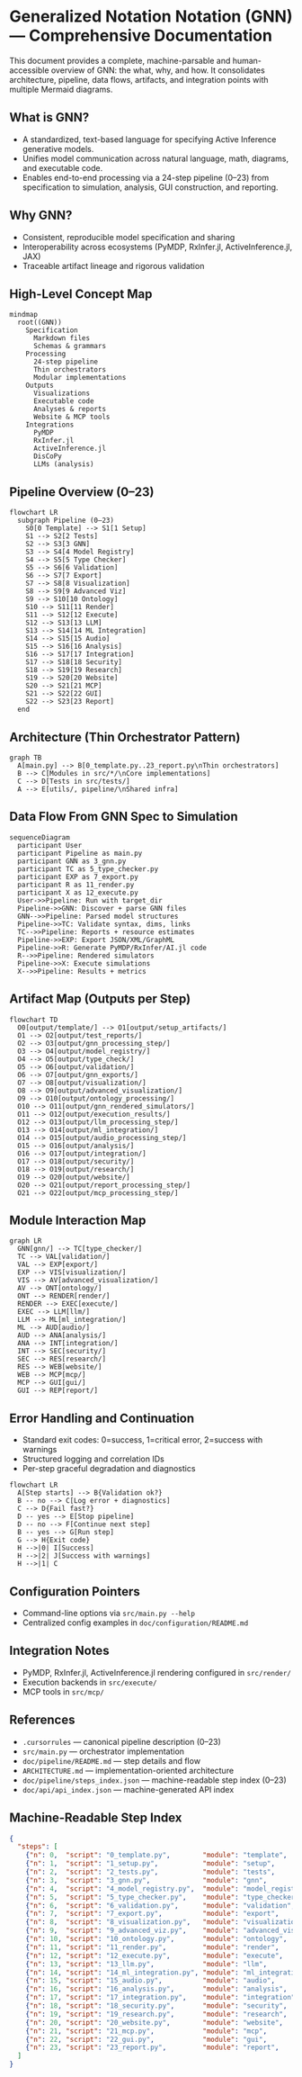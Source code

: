# Generalized Notation Notation (GNN) — Comprehensive Documentation

This document provides a complete, machine-parsable and human-accessible overview of GNN: the what, why, and how. It consolidates architecture, pipeline, data flows, artifacts, and integration points with multiple Mermaid diagrams.

## What is GNN?

- A standardized, text-based language for specifying Active Inference generative models.
- Unifies model communication across natural language, math, diagrams, and executable code.
- Enables end-to-end processing via a 24-step pipeline (0–23) from specification to simulation, analysis, GUI construction, and reporting.

## Why GNN?

- Consistent, reproducible model specification and sharing
- Interoperability across ecosystems (PyMDP, RxInfer.jl, ActiveInference.jl, JAX)
- Traceable artifact lineage and rigorous validation

## High-Level Concept Map

```mermaid
mindmap
  root((GNN))
    Specification
      Markdown files
      Schemas & grammars
    Processing
      24-step pipeline
      Thin orchestrators
      Modular implementations
    Outputs
      Visualizations
      Executable code
      Analyses & reports
      Website & MCP tools
    Integrations
      PyMDP
      RxInfer.jl
      ActiveInference.jl
      DisCoPy
      LLMs (analysis)
```

## Pipeline Overview (0–23)

```mermaid
flowchart LR
  subgraph Pipeline (0–23)
    S0[0 Template] --> S1[1 Setup]
    S1 --> S2[2 Tests]
    S2 --> S3[3 GNN]
    S3 --> S4[4 Model Registry]
    S4 --> S5[5 Type Checker]
    S5 --> S6[6 Validation]
    S6 --> S7[7 Export]
    S7 --> S8[8 Visualization]
    S8 --> S9[9 Advanced Viz]
    S9 --> S10[10 Ontology]
    S10 --> S11[11 Render]
    S11 --> S12[12 Execute]
    S12 --> S13[13 LLM]
    S13 --> S14[14 ML Integration]
    S14 --> S15[15 Audio]
    S15 --> S16[16 Analysis]
    S16 --> S17[17 Integration]
    S17 --> S18[18 Security]
    S18 --> S19[19 Research]
    S19 --> S20[20 Website]
    S20 --> S21[21 MCP]
    S21 --> S22[22 GUI]
    S22 --> S23[23 Report]
  end
```

## Architecture (Thin Orchestrator Pattern)

```mermaid
graph TB
  A[main.py] --> B[0_template.py..23_report.py\nThin orchestrators]
  B --> C[Modules in src/*/\nCore implementations]
  C --> D[Tests in src/tests/]
  A --> E[utils/, pipeline/\nShared infra]
```

## Data Flow From GNN Spec to Simulation

```mermaid
sequenceDiagram
  participant User
  participant Pipeline as main.py
  participant GNN as 3_gnn.py
  participant TC as 5_type_checker.py
  participant EXP as 7_export.py
  participant R as 11_render.py
  participant X as 12_execute.py
  User->>Pipeline: Run with target_dir
  Pipeline->>GNN: Discover + parse GNN files
  GNN-->>Pipeline: Parsed model structures
  Pipeline->>TC: Validate syntax, dims, links
  TC-->>Pipeline: Reports + resource estimates
  Pipeline->>EXP: Export JSON/XML/GraphML
  Pipeline->>R: Generate PyMDP/RxInfer/AI.jl code
  R-->>Pipeline: Rendered simulators
  Pipeline->>X: Execute simulations
  X-->>Pipeline: Results + metrics
```

## Artifact Map (Outputs per Step)

```mermaid
flowchart TD
  O0[output/template/] --> O1[output/setup_artifacts/]
  O1 --> O2[output/test_reports/]
  O2 --> O3[output/gnn_processing_step/]
  O3 --> O4[output/model_registry/]
  O4 --> O5[output/type_check/]
  O5 --> O6[output/validation/]
  O6 --> O7[output/gnn_exports/]
  O7 --> O8[output/visualization/]
  O8 --> O9[output/advanced_visualization/]
  O9 --> O10[output/ontology_processing/]
  O10 --> O11[output/gnn_rendered_simulators/]
  O11 --> O12[output/execution_results/]
  O12 --> O13[output/llm_processing_step/]
  O13 --> O14[output/ml_integration/]
  O14 --> O15[output/audio_processing_step/]
  O15 --> O16[output/analysis/]
  O16 --> O17[output/integration/]
  O17 --> O18[output/security/]
  O18 --> O19[output/research/]
  O19 --> O20[output/website/]
  O20 --> O21[output/report_processing_step/]
  O21 --> O22[output/mcp_processing_step/]
```

## Module Interaction Map

```mermaid
graph LR
  GNN[gnn/] --> TC[type_checker/]
  TC --> VAL[validation/]
  VAL --> EXP[export/]
  EXP --> VIS[visualization/]
  VIS --> AV[advanced_visualization/]
  AV --> ONT[ontology/]
  ONT --> RENDER[render/]
  RENDER --> EXEC[execute/]
  EXEC --> LLM[llm/]
  LLM --> ML[ml_integration/]
  ML --> AUD[audio/]
  AUD --> ANA[analysis/]
  ANA --> INT[integration/]
  INT --> SEC[security/]
  SEC --> RES[research/]
  RES --> WEB[website/]
  WEB --> MCP[mcp/]
  MCP --> GUI[gui/]
  GUI --> REP[report/]
```

## Error Handling and Continuation

- Standard exit codes: 0=success, 1=critical error, 2=success with warnings
- Structured logging and correlation IDs
- Per-step graceful degradation and diagnostics

```mermaid
flowchart LR
  A[Step starts] --> B{Validation ok?}
  B -- no --> C[Log error + diagnostics]
  C --> D{Fail fast?}
  D -- yes --> E[Stop pipeline]
  D -- no --> F[Continue next step]
  B -- yes --> G[Run step]
  G --> H{Exit code}
  H -->|0| I[Success]
  H -->|2| J[Success with warnings]
  H -->|1| C
```

## Configuration Pointers

- Command-line options via `src/main.py --help`
- Centralized config examples in `doc/configuration/README.md`

## Integration Notes

- PyMDP, RxInfer.jl, ActiveInference.jl rendering configured in `src/render/`
- Execution backends in `src/execute/`
- MCP tools in `src/mcp/`

## References

- `.cursorrules` — canonical pipeline description (0–23)
- `src/main.py` — orchestrator implementation
- `doc/pipeline/README.md` — step details and flow
- `ARCHITECTURE.md` — implementation-oriented architecture
- `doc/pipeline/steps_index.json` — machine-readable step index (0–23)
- `doc/api/api_index.json` — machine-generated API index

## Machine-Readable Step Index

```json
{
  "steps": [
    {"n": 0,  "script": "0_template.py",        "module": "template",          "output": "template/"},
    {"n": 1,  "script": "1_setup.py",           "module": "setup",             "output": "setup_artifacts/"},
    {"n": 2,  "script": "2_tests.py",           "module": "tests",             "output": "test_reports/"},
    {"n": 3,  "script": "3_gnn.py",             "module": "gnn",               "output": "gnn_processing_step/"},
    {"n": 4,  "script": "4_model_registry.py",  "module": "model_registry",    "output": "model_registry/"},
    {"n": 5,  "script": "5_type_checker.py",    "module": "type_checker",      "output": "type_check/"},
    {"n": 6,  "script": "6_validation.py",      "module": "validation",        "output": "validation/"},
    {"n": 7,  "script": "7_export.py",          "module": "export",            "output": "gnn_exports/"},
    {"n": 8,  "script": "8_visualization.py",   "module": "visualization",     "output": "visualization/"},
    {"n": 9,  "script": "9_advanced_viz.py",    "module": "advanced_visualization", "output": "advanced_visualization/"},
    {"n": 10, "script": "10_ontology.py",       "module": "ontology",          "output": "ontology_processing/"},
    {"n": 11, "script": "11_render.py",         "module": "render",            "output": "gnn_rendered_simulators/"},
    {"n": 12, "script": "12_execute.py",        "module": "execute",           "output": "execution_results/"},
    {"n": 13, "script": "13_llm.py",            "module": "llm",               "output": "llm_processing_step/"},
    {"n": 14, "script": "14_ml_integration.py", "module": "ml_integration",    "output": "ml_integration/"},
    {"n": 15, "script": "15_audio.py",          "module": "audio",             "output": "audio_processing_step/"},
    {"n": 16, "script": "16_analysis.py",       "module": "analysis",          "output": "analysis/"},
    {"n": 17, "script": "17_integration.py",    "module": "integration",       "output": "integration/"},
    {"n": 18, "script": "18_security.py",       "module": "security",          "output": "security/"},
    {"n": 19, "script": "19_research.py",       "module": "research",          "output": "research/"},
    {"n": 20, "script": "20_website.py",        "module": "website",           "output": "website/"},
    {"n": 21, "script": "21_mcp.py",            "module": "mcp",               "output": "mcp_processing_step/"},
    {"n": 22, "script": "22_gui.py",            "module": "gui",               "output": "gui_processing_step/"},
    {"n": 23, "script": "23_report.py",         "module": "report",            "output": "report_processing_step/"}
  ]
}
```

